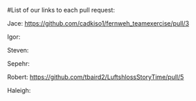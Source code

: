 #List of our links to each pull request:

Jace: https://github.com/cadkiso1/fernweh_teamexercise/pull/3

Igor:

Steven:

Sepehr:

Robert: https://github.com/tbaird2/LuftshlossStoryTime/pull/5

Haleigh:
